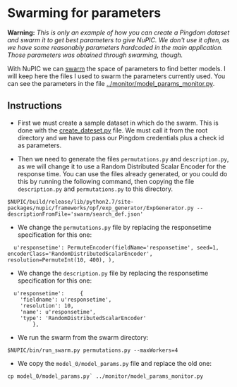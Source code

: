# Swarming for parameters

**Warning:** *This is only an example of how you can create a Pingdom dataset and swarm it to get best parameters to give NuPIC. We don't use it often,
as we have some reasonably parameters hardcoded in the main application. Those parameters was obtained through swarming, though.*

With NuPIC we can [swarm] the space of parameters to find better models. I will keep here the files I used to swarm the parameters currently used. You can see the parameters in the file [../monitor/model_params_monitor.py].

## Instructions

* First we must create a sample dataset in which do the swarm. This is done with the [create_dateset.py] file. We must call it from the root directory and we have to pass our Pingdom credentials plus a check id as parameters.

* Then we need to generate the files `permutations.py` and `description.py`, as we will change it to use a Random Distributed Scalar Encoder for the response time. You can use the files already generated, or you could do this by running the following command, then copying the file `description.py` and `permutations.py` to this directory.
```
$NUPIC/build/release/lib/python2.7/site-packages/nupic/frameworks/opf/exp_generator/ExpGenerator.py --descriptionFromFile='swarm/search_def.json'
```

* We change the `permutations.py` file by replacing the responsetime specification for this one:
```
  u'responsetime': PermuteEncoder(fieldName='responsetime', seed=1, encoderClass='RandomDistributedScalarEncoder', resolution=PermuteInt(10, 400), ),
```

* We change the `description.py` file by replacing the responsetime specification for this one:
```
  u'responsetime':     {
    'fieldname': u'responsetime',
    'resolution': 10,
    'name': u'responsetime',
    'type': 'RandomDistributedScalarEncoder'
        },
```

* We run the swarm from the swarm directory:
```
$NUPIC/bin/run_swarm.py permutations.py --maxWorkers=4
```

* We copy the `model_0/model_params.py` file and replace the old one:
```
cp model_0/model_params.py` ../monitor/model_params_monitor.py
```

[swarm]:https://github.com/numenta/nupic/wiki/Running-Swarms
[../monitor/model_params_monitor.py]:../monitor/model_params_monitor.py
[create_dateset.py]:create_dateset.py
